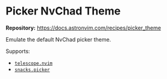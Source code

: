 # Picker NvChad Theme

**Repository:** <https://docs.astronvim.com/recipes/picker_theme>

Emulate the default NvChad picker theme.

Supports:

- [`telescope.nvim`](https://github.com/nvim-telescope/telescope.nvim)
- [`snacks.picker`](https://github.com/folke/snacks.nvim/blob/main/docs/picker.md)

<!-- vim: set ft=markdown: -->